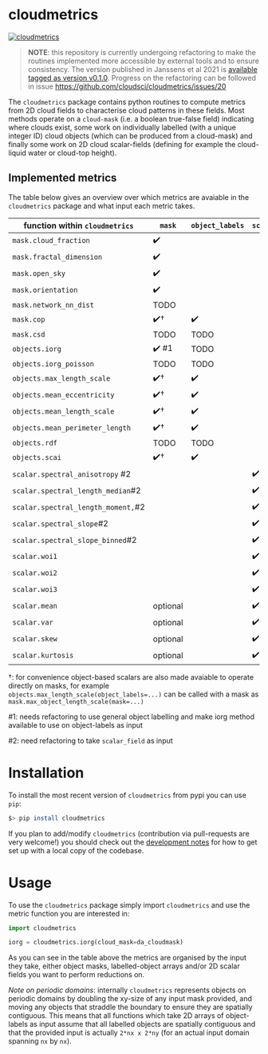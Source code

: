 # cloudmetrics

[![cloudmetrics](https://github.com/cloudsci/cloudmetrics/actions/workflows/python-package-conda.yml/badge.svg)](https://github.com/cloudsci/cloudmetrics/actions/workflows/python-package-conda.yml)

> **NOTE**: this repository is currently undergoing refactoring to make
the routines implemented more accessible by external tools and to ensure
consistency. The version published in Janssens et al 2021 is [available
tagged as version
v0.1.0](https://github.com/cloudsci/cloudmetrics/tree/v0.1.0). Progress on
the refactoring can be followed in issue
https://github.com/cloudsci/cloudmetrics/issues/20

The `cloudmetrics` package contains python routines to compute metrics
from 2D cloud fields to characterise cloud patterns in these fields. Most
methods operate on a `cloud-mask` (i.e. a boolean true-false field)
indicating where clouds exist, some work on individually labelled (with a
unique integer ID) cloud objects (which can be produced from a cloud-mask) and
finally some work on 2D cloud scalar-fields (defining for example the
cloud-liquid water or cloud-top height).

## Implemented metrics

The table below gives an overview over which metrics are avaiable in the
`cloudmetrics` package and what input each metric takes.


| function within `cloudmetrics`     | `mask`   | `object_labels` | `scalar_field` |
| ---------------------------------- | -------- | --------------- | -------------- |
| `mask.cloud_fraction`              | ✔️        |                 |                |
| `mask.fractal_dimension`           | ✔️        |                 |                |
| `mask.open_sky`                    | ✔️        |                 |                |
| `mask.orientation`                 | ✔️        |                 |                |
| `mask.network_nn_dist`             | TODO     |                 |                |
| `mask.cop`                         | ✔️†       | ✔️               |                |
| `mask.csd`                         | TODO     | TODO            |                |
| `objects.iorg`                     | ✔️ #1     | TODO            |                |
| `objects.iorg_poisson`             | TODO     | TODO            |                |
| `objects.max_length_scale`         | ✔️†       | ✔️               |                |
| `objects.mean_eccentricity`        | ✔️†       | ✔️               |                |
| `objects.mean_length_scale`        | ✔️†       | ✔️               |                |
| `objects.mean_perimeter_length`    | ✔️†       | ✔️               |                |
| `objects.rdf`                      | TODO     | TODO            |                |
| `objects.scai`                     | ✔️†       | ✔️               |                |
| `scalar.spectral_anisotropy` #2    |          |                 | ✔️              |
| `scalar.spectral_length_median`#2  |          |                 | ✔️              |
| `scalar.spectral_length_moment,`#2 |          |                 | ✔️              |
| `scalar.spectral_slope`#2          |          |                 | ✔️              |
| `scalar.spectral_slope_binned`#2   |          |                 | ✔️              |
| `scalar.woi1`                      |          |                 | ✔️              |
| `scalar.woi2`                      |          |                 | ✔️              |
| `scalar.woi3`                      |          |                 | ✔️              |
| `scalar.mean`                      | optional |                 | ✔️              |
| `scalar.var`                       | optional |                 | ✔️              |
| `scalar.skew`                      | optional |                 | ✔️              |
| `scalar.kurtosis`                  | optional |                 | ✔️              |

†: for convenience object-based scalars are also made avaiable to operate
directly on masks, for example `objects.max_length_scale(object_labels=...)`
can be called with a mask as `mask.max_object_length_scale(mask=...)`

#1: needs refactoring to use general object labelling and make iorg method
available to use on object-labels as input

#2: need refactoring to take `scalar_field` as input

# Installation

To install the most recent version of `cloudmetrics` from pypi you can use `pip`:

```bash
$> pip install cloudmetrics
```

If you plan to add/modify `cloudmetrics` (contribution via pull-requests are
very welcome!) you should check out the [development
notes](https://github.com/cloudsci/cloudmetrics/blob/master/docs/developing.md)
for how to get set up with a local copy of the codebase.

# Usage

To use the `cloudmetrics` package simply import `cloudmetrics` and use the metric function you are interested in:

```python
import cloudmetrics

iorg = cloudmetrics.iorg(cloud_mask=da_cloudmask)
```

As you can see in the table above the metrics are organised by the input they
take, either object masks, labelled-object arrays and/or 2D scalar fields you
want to perform reductions on.

*Note on periodic domains*: internally `cloudmetrics` represents objects on
periodic domains by doubling the xy-size of any input mask provided, and moving
any objects that straddle the boundary to ensure they are spatially contiguous.
This means that all functions which take 2D arrays of object-labels as input
assume that all labelled objects are spatially contiguous and that the provided
input is actually `2*nx x 2*ny` (for an actual input domain spanning `nx` by
`nx`).
